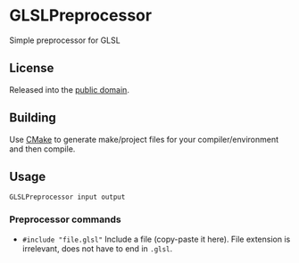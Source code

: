 # GLSLPreprocessor
Simple preprocessor for GLSL

## License
Released into the [public domain](LICENSE).

## Building
Use [CMake](http://www.cmake.org/) to generate make/project files for your compiler/environment and then compile.

## Usage
    GLSLPreprocessor input output

### Preprocessor commands

* `#include "file.glsl"` Include a file (copy-paste it here). File extension is irrelevant, does not have to end in `.glsl`.
